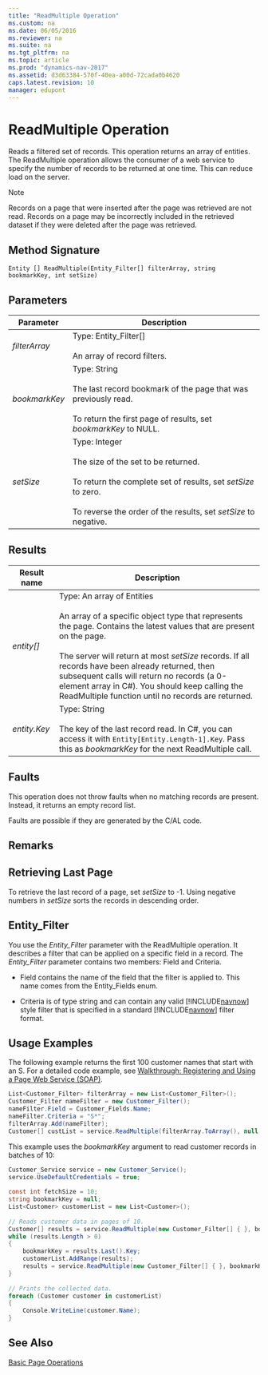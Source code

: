 ```yaml
---
title: "ReadMultiple Operation"
ms.custom: na
ms.date: 06/05/2016
ms.reviewer: na
ms.suite: na
ms.tgt_pltfrm: na
ms.topic: article
ms.prod: "dynamics-nav-2017"
ms.assetid: d3d63384-570f-40ea-a00d-72cada0b4620
caps.latest.revision: 10
manager: edupont
---
```

# ReadMultiple Operation
Reads a filtered set of records. This operation returns an array of entities. The ReadMultiple operation allows the consumer of a web service to specify the number of records to be returned at one time. This can reduce load on the server.  
  
> [!NOTE]  
>  Records on a page that were inserted after the page was retrieved are not read. Records on a page may be incorrectly included in the retrieved dataset if they were deleted after the page was retrieved.  
  
## Method Signature  
 `Entity [] ReadMultiple(Entity_Filter[] filterArray, string bookmarkKey, int setSize)`  
  
## Parameters  
  
|Parameter|Description|  
|---------------|-----------------|  
|*filterArray*|Type: Entity\_Filter\[\]<br /><br /> An array of record filters.|  
|*bookmarkKey*|Type: String<br /><br /> The last record bookmark of the page that was previously read.<br /><br /> To return the first page of results, set *bookmarkKey* to NULL.|  
|*setSize*|Type: Integer<br /><br /> The size of the set to be returned.<br /><br /> To return the complete set of results, set *setSize* to zero.<br /><br /> To reverse the order of the results, set *setSize* to negative.|  
  
## Results  
  
|Result name|Description|  
|-----------------|-----------------|  
|*entity\[\]*|Type: An array of Entities<br /><br /> An array of a specific object type that represents the page. Contains the latest values that are present on the page.<br /><br /> The server will return at most *setSize* records. If all records have been already returned, then subsequent calls will return no records \(a 0-element array in C\#\). You should keep calling the ReadMultiple function until no records are returned.|  
|*entity.Key*|Type: String<br /><br /> The key of the last record read. In C\#, you can access it with `Entity[Entity.Length-1].Key`. Pass this as *bookmarkKey* for the next ReadMultiple call.|  
  
## Faults  
 This operation does not throw faults when no matching records are present. Instead, it returns an empty record list.  
  
 Faults are possible if they are generated by the C/AL code.  
  
## Remarks  
  
## Retrieving Last Page  
 To retrieve the last record of a page, set *setSize* to -1. Using negative numbers in *setSize* sorts the records in descending order.  
  
## Entity\_Filter  
 You use the *Entity\_Filter* parameter with the ReadMultiple operation. It describes a filter that can be applied on a specific field in a record. The *Entity\_Filter* parameter contains two members: Field and Criteria.  
  
-   Field contains the name of the field that the filter is applied to. This name comes from the Entity\_Fields enum.  
  
-   Criteria is of type string and can contain any valid [!INCLUDE[navnow](includes/navnow_md.md)] style filter that is specified in a standard [!INCLUDE[navnow](includes/navnow_md.md)] filter format.  
  
## Usage Examples  
 The following example returns the first 100 customer names that start with an S. For a detailed code example, see [Walkthrough: Registering and Using a Page Web Service \(SOAP\)](Walkthrough--Registering-and-Using-a-Page-Web-Service--SOAP-.md).  
  
```c#  
List<Customer_Filter> filterArray = new List<Customer_Filter>();  
Customer_Filter nameFilter = new Customer_Filter();  
nameFilter.Field = Customer_Fields.Name;  
nameFilter.Criteria = "S*";  
filterArray.Add(nameFilter);  
Customer[] custList = service.ReadMultiple(filterArray.ToArray(), null, 100);  
```  
  
 This example uses the *bookmarkKey* argument to read customer records in batches of 10:  
  
```c#  
Customer_Service service = new Customer_Service();  
service.UseDefaultCredentials = true;  
  
const int fetchSize = 10;  
string bookmarkKey = null;  
List<Customer> customerList = new List<Customer>();  
  
// Reads customer data in pages of 10.  
Customer[] results = service.ReadMultiple(new Customer_Filter[] { }, bookmarkKey, fetchSize);  
while (results.Length > 0)  
{  
    bookmarkKey = results.Last().Key;  
    customerList.AddRange(results);  
    results = service.ReadMultiple(new Customer_Filter[] { }, bookmarkKey, fetchSize);  
}  
  
// Prints the collected data.  
foreach (Customer customer in customerList)  
{  
    Console.WriteLine(customer.Name);  
}  
```  
  
## See Also  
 [Basic Page Operations](Basic-Page-Operations.md)